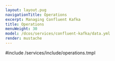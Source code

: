 ```yaml
---
layout: layout.pug
navigationTitle: Operations
excerpt: Managing Confluent Kafka
title: Operations
menuWeight: 30
model: /dcos/services/confluent-kafka/data.yml
render: mustache
---
```


#include /services/include/operations.tmpl
